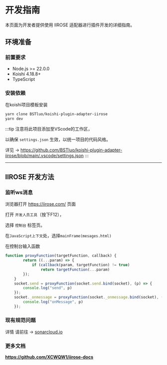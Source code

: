 # 开发指南

本页面为开发者提供使用 IIROSE 适配器进行插件开发的详细指南。

## 环境准备

### 前置要求

- Node.js >= 22.0.0
- Koishi 4.18.8+
- TypeScript 

### 安装依赖
在koishi项目模板安装
```bash
yarn clone BSTluo/koishi-plugin-adapter-iirose
yarn dev
```

:::tip
注意将此项目添加至VScode的工作区，

以确保 `settings.json` 生效，以统一项目的代码风格。

详见 -> https://github.com/BSTluo/koishi-plugin-adapter-iirose/blob/main/.vscode/settings.json
:::


---

## IIROSE 开发方法

### 监听ws消息

浏览器打开 https://iirose.com/ 页面

打开 `开发人员工具`（按下F12），

选择 `控制台` 标签页。

在`JavaScript上下文`处，选择`mainFrame(mesages.html)`

在控制台输入函数
```JavaScript
function proxyFunction(targetFunction, callback) {
        return ((...param) => {
            if (callback(param, targetFunction) != true)
                return targetFunction(...param)
        });
    }
    socket.send = proxyFunction(socket.send.bind(socket), (p) => {
        console.log("send", p)
    });
    socket._onmessage = proxyFunction(socket._onmessage.bind(socket), (p) => {
        console.log("onMessage", p)
    });

```

### 现有规范问题

详情 请前往 -> [sonarcloud.io](https://sonarcloud.io/project/security_hotspots?id=BSTluo_koishi-plugin-adapter-iirose&branch=main&issueStatuses=OPEN,CONFIRMED&sinceLeakPeriod=true
)
### 更多文档

**https://github.com/XCWQW1/iirose-docs**
